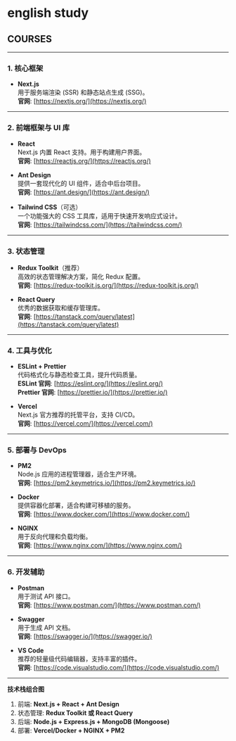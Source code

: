 # english study

## COURSES



---

### **1. 核心框架**

- **Next.js**  
  用于服务端渲染 (SSR) 和静态站点生成 (SSG)。  
  **官网**: [https://nextjs.org/](https://nextjs.org/)

---

### **2. 前端框架与 UI 库**

- **React**  
  Next.js 内置 React 支持。用于构建用户界面。  
  **官网**: [https://reactjs.org/](https://reactjs.org/)

- **Ant Design**  
  提供一套现代化的 UI 组件，适合中后台项目。  
  **官网**: [https://ant.design/](https://ant.design/)

- **Tailwind CSS**（可选）  
  一个功能强大的 CSS 工具库，适用于快速开发响应式设计。  
  **官网**: [https://tailwindcss.com/](https://tailwindcss.com/)

---

### **3. 状态管理**

- **Redux Toolkit**（推荐）  
  高效的状态管理解决方案，简化 Redux 配置。  
  **官网**: [https://redux-toolkit.js.org/](https://redux-toolkit.js.org/)

- **React Query**  
  优秀的数据获取和缓存管理库。  
  **官网**: [https://tanstack.com/query/latest](https://tanstack.com/query/latest)

---

### **4. 工具与优化**

- **ESLint + Prettier**  
  代码格式化与静态检查工具，提升代码质量。  
  **ESLint 官网**: [https://eslint.org/](https://eslint.org/)  
  **Prettier 官网**: [https://prettier.io/](https://prettier.io/)

- **Vercel**  
  Next.js 官方推荐的托管平台，支持 CI/CD。  
  **官网**: [https://vercel.com/](https://vercel.com/)

---

### **5. 部署与 DevOps**

- **PM2**  
  Node.js 应用的进程管理器，适合生产环境。  
  **官网**: [https://pm2.keymetrics.io/](https://pm2.keymetrics.io/)

- **Docker**  
  提供容器化部署，适合构建可移植的服务。  
  **官网**: [https://www.docker.com/](https://www.docker.com/)

- **NGINX**  
  用于反向代理和负载均衡。  
  **官网**: [https://www.nginx.com/](https://www.nginx.com/)

---

### **6. 开发辅助**

- **Postman**  
  用于测试 API 接口。  
  **官网**: [https://www.postman.com/](https://www.postman.com/)

- **Swagger**  
  用于生成 API 文档。  
  **官网**: [https://swagger.io/](https://swagger.io/)

- **VS Code**  
  推荐的轻量级代码编辑器，支持丰富的插件。  
  **官网**: [https://code.visualstudio.com/](https://code.visualstudio.com/)

---

**技术栈组合图**

1. 前端: **Next.js + React + Ant Design**
2. 状态管理: **Redux Toolkit 或 React Query**
3. 后端: **Node.js + Express.js + MongoDB (Mongoose)**
4. 部署: **Vercel/Docker + NGINX + PM2**
